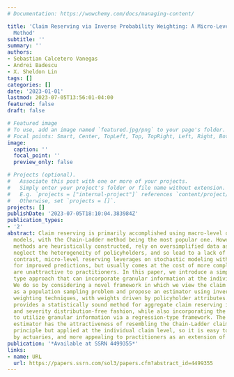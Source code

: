 ```yaml
---
# Documentation: https://wowchemy.com/docs/managing-content/

title: 'Claim Reserving via Inverse Probability Weighting: A Micro-Level Chain-Ladder
  Method'
subtitle: ''
summary: ''
authors:
- Sebastian Calcetero Vanegas
- Andrei Badescu
- X. Sheldon Lin
tags: []
categories: []
date: '2023-01-01'
lastmod: 2023-07-05T13:56:01-04:00
featured: false
draft: false

# Featured image
# To use, add an image named `featured.jpg/png` to your page's folder.
# Focal points: Smart, Center, TopLeft, Top, TopRight, Left, Right, BottomLeft, Bottom, BottomRight.
image:
  caption: ''
  focal_point: ''
  preview_only: false

# Projects (optional).
#   Associate this post with one or more of your projects.
#   Simply enter your project's folder or file name without extension.
#   E.g. `projects = ["internal-project"]` references `content/project/deep-learning/index.md`.
#   Otherwise, set `projects = []`.
projects: []
publishDate: '2023-07-05T18:10:04.383984Z'
publication_types:
- '2'
abstract: Claim reserving is primarily accomplished using macro-level or aggregate
  models, with the Chain-Ladder method being the most popular one. However, these
  methods are heuristically constructed, rely on oversimplified data assumptions,
  neglect the heterogeneity of policyholders, and so lead to a lack of accuracy. In
  contrast, micro-level reserving leverages on stochastic modeling with granular information
  for improved predictions, but usually comes at the cost of more complex models that
  are unattractive to practitioners. In this paper, we introduce a simplistic macro-level
  type approach that can incorporate granular information at the individual level.
  We do so by considering a novel framework in which we view the claim reserving problem
  as a population sampling problem and propose an estimator using inverse probability
  weighting techniques, with weights driven by policyholder attributes. The framework
  provides a statistically sound method for aggregate claim reserving in a frequency
  and severity distribution-free fashion, while also incorporating the capability
  to utilize granular information via a regression-type framework. The resulting reserve
  estimator has the attractiveness of resembling the Chain-Ladder claim development
  principle but applied at the individual claim level, so it is easy to interpret
  by actuaries, and more appealing to practitioners as an extension of a macro-model.
publication: '*Available at SSRN 4499355*'
links:
- name: URL
  url: https://papers.ssrn.com/sol3/papers.cfm?abstract_id=4499355
---
```


